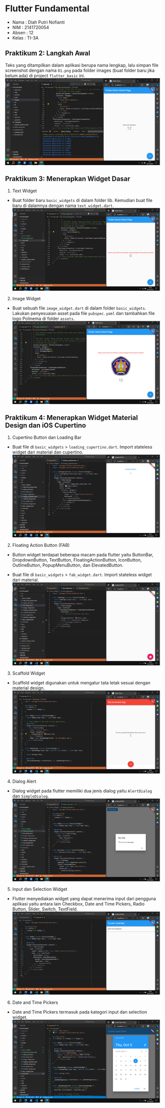 # Flutter Fundamental

* Nama  : Diah Putri Nofianti
* NIM   : 2141720054
* Absen : 12
* Kelas : TI-3A

## Praktikum 2: Langkah Awal
Teks yang ditampilkan dalam aplikasi berupa nama lengkap, lalu simpan file screenshot dengan nama `01.png` pada folder images (buat folder baru jika belum ada) di project `flutter_basic` ini.
![Screenshot 1](images/01.png)

## Praktikum 3: Menerapkan Widget Dasar

1. Text Widget
* Buat folder baru `basic_widgets` di dalam folder lib. Kemudian buat file baru di dalamnya dengan nama `text_widget.dart`.
![Screenshot 2](images/02.png)

2. Image Widget
* Buat sebuah file `image_widget.dart` di dalam folder `basic_widgets`. Lakukan penyesuaian asset pada file `pubspec.yaml` dan tambahkan file logo Polinema di folder `assets`.
![Screenshot 3](images/03.png)

## Praktikum 4: Menerapkan Widget Material Design dan iOS Cupertino

1. Cupertino Button dan Loading Bar
* Buat file di `basic_widgets` > `loading_cupertino.dart`. Import stateless widget dari material dan cupertino. 
![Screenshot 8](images/08.png)

2. Floating Action Button (FAB)
* Button widget terdapat beberapa macam pada flutter yaitu ButtonBar, DropdownButton, TextButton, FloatingActionButton, IconButton, OutlineButton, PopupMenuButton, dan ElevatedButton. 

* Buat file di `basic_widgets` > `fab_widget.dart`. Import stateless widget dari material.
![Screenshot 9](images/09.png)

3. Scaffold Widget
* Scaffold widget digunakan untuk mengatur tata letak sesuai dengan material design.
![Screenshot 4](images/04.png)

4. Dialog Alert
* Dialog widget pada flutter memiliki dua jenis dialog yaitu `AlertDialog` dan `SimpleDialog`.
![Screenshot 5](images/05.png)

5. Input dan Selection Widget
* Flutter menyediakan widget yang dapat menerima input dari pengguna aplikasi yaitu antara lain Checkbox, Date and Time Pickers, Radio Button, Slider, Switch, TextField.
![Screenshot 6](images/06.png)

6. Date and Time Pickers
* Date and Time Pickers termasuk pada kategori input dan selection widget.
![Screenshot 7](images/07.png)